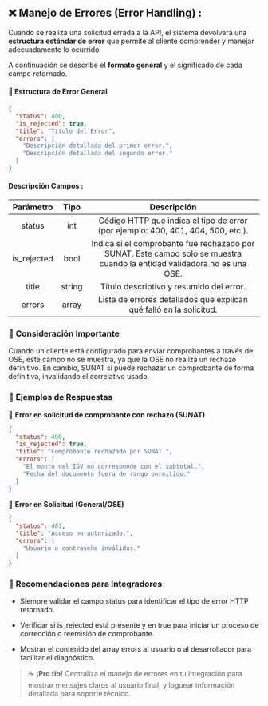 ## ❌ **Manejo de Errores (Error Handling) :**

Cuando se realiza una solicitud errada a la API, el sistema devolverá una **estructura estándar de error** que permite al cliente comprender y manejar adecuadamente lo ocurrido.

A continuación se describe el **formato general** y el significado de cada campo retornado.

#### 🧬 **Estructura de Error General**

```json
{
  "status": 400,
  "is_rejected": true,
  "title": "Título del Error",
  "errors": [
    "Descripción detallada del primer error.",
    "Descripción detallada del segundo error."
  ]
}
```

#### **Descripción Campos :**

|**Parámetro**|**Tipo**|                                                             **Descripción**                                                       |
|:-----------:|:------:|:---------------------------------------------------------------------------------------------------------------------------------:|
|    status   |  int   |                        Código HTTP que indica el tipo de error (por ejemplo: 400, 401, 404, 500, etc.).                           |
| is_rejected |  bool  |      Indica si el comprobante fue rechazado por SUNAT. Este campo solo se muestra cuando la entidad validadora no es una OSE.     |
|    title    | string |                                              Título descriptivo y resumido del error.                                             |
|    errors   | array  |                               Lista de errores detallados que explican qué falló en la solicitud.                                 |

### 🎯 **Consideración Importante**

Cuando un cliente está configurado para enviar comprobantes a través de OSE, este campo no se muestra, ya que la OSE no realiza un rechazo definitivo. En cambio, SUNAT sí puede rechazar un comprobante de forma definitiva, invalidando el correlativo usado.

### 📌 **Ejemplos de Respuestas**

🛑 **Error en solicitud de comprobante con rechazo (SUNAT)**

```json
{
  "status": 400,
  "is_rejected": true,
  "title": "Comprobante rechazado por SUNAT.",
  "errors": [
    "El monto del IGV no corresponde con el subtotal.",
    "Fecha del documento fuera de rango permitido."
  ]
}
```

🔐 **Error en Solicitud (General/OSE)**

```json
{
  "status": 401,
  "title": "Acceso no autorizado.",
  "errors": [
    "Usuario o contraseña inválidos."
  ]
}
```

### 🧠 **Recomendaciones para Integradores**

- Siempre validar el campo status para identificar el tipo de error HTTP retornado.

- Verificar si is_rejected está presente y en true para iniciar un proceso de corrección o reemisión de comprobante.

- Mostrar el contenido del array errors al usuario o al desarrollador para facilitar el diagnóstico.

> ☕ **¡Pro tip!** Centraliza el manejo de errores en tu integración para mostrar mensajes claros al usuario final, y loguear información detallada para soporte técnico.